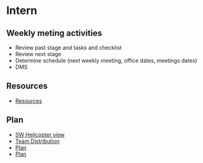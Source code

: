 # Intern

## Weekly meting activities

- Review past stage and tasks and checklist
- Review next stage
- Determine schedule (next weekly meeting, office dates, meetings dates)
- DMS

## Resources

- [Resources](./docs/RESOURCES.md)

## Plan

- [SW Helicopter view](./docs/SW_Helicopter_View.pdf)
- [Team Distribution](./docs/Team_Dist.txt)
- [Plan](./docs/Wave23_Plan_Corelia.xlsx)
- [Plan](./docs/Wave23_Plan_Corelia.xlsx)

